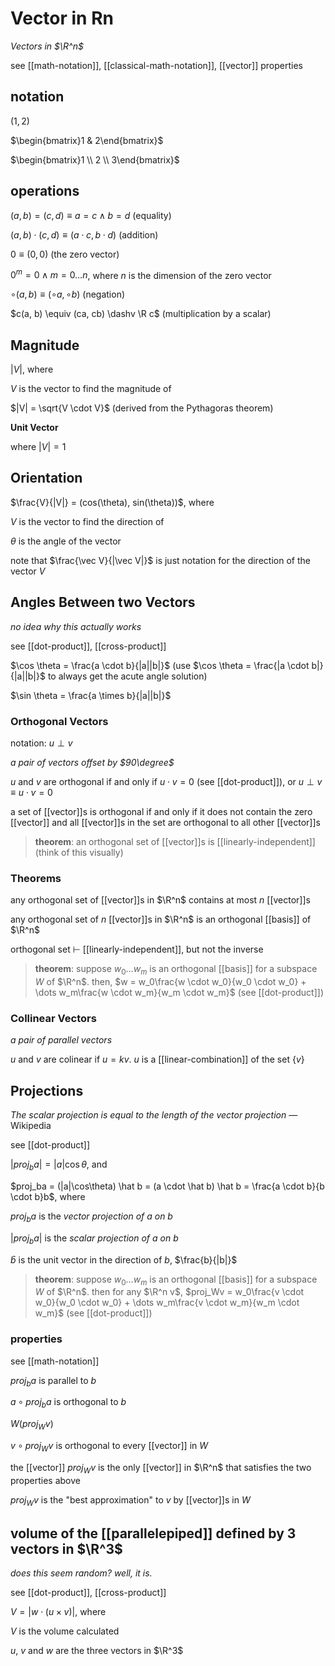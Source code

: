 # Vector in Rn

_Vectors in $\R^n$_

see [[math-notation]], [[classical-math-notation]], [[vector]] properties

## notation

$(1, 2)$

$\begin{bmatrix}1 & 2\end{bmatrix}$

$\begin{bmatrix}1 \\ 2 \\ 3\end{bmatrix}$

## operations

$(a, b) = (c, d) \equiv a = c \land b = d$ (equality)

$(a, b) \cdot (c, d) \equiv (a \cdot c, b \cdot d)$ (addition)

$0 \equiv (0, 0)$ (the zero vector)

$0^m = 0 \land m = 0 \dots n$, where $n$ is the dimension of the zero vector

$\circ(a, b) \equiv (\circ a, \circ b)$ (negation)

$c(a, b) \equiv (ca, cb) \dashv \R c$ (multiplication by a scalar)

## Magnitude

$|V|$, where

$V$ is the vector to find the magnitude of

$|V| = \sqrt{V \cdot V}$ (derived from the Pythagoras theorem)

**Unit Vector**

where $|V| = 1$

## Orientation

$\frac{V}{|V|} = (cos(\theta), sin(\theta))$, where

$V$ is the vector to find the direction of

$\theta$ is the angle of the vector

note that $\frac{\vec V}{|\vec V|}$ is just notation for the direction of the vector $V$

## Angles Between two Vectors

_no idea why this actually works_

see [[dot-product]], [[cross-product]]

$\cos \theta = \frac{a \cdot b}{|a||b|}$ (use $\cos \theta = \frac{|a \cdot b|}{|a||b|}$ to always get the acute angle solution)

$\sin \theta = \frac{a \times b}{|a||b|}$

### Orthogonal Vectors

notation: $u \perp v$

_a pair of vectors offset by $90\degree$_

$u$ and $v$ are orthogonal if and only if $u \cdot v = 0$ (see [[dot-product]]), or $u \perp v \equiv u \cdot v = 0$

a set of [[vector]]s is orthogonal if and only if it does not contain the zero [[vector]] and all [[vector]]s in the set are orthogonal to all other [[vector]]s

> **theorem**: an orthogonal set of [[vector]]s is [[linearly-independent]] (think of this visually)

### Theorems

any orthogonal set of [[vector]]s in $\R^n$ contains at most $n$ [[vector]]s

any orthogonal set of $n$ [[vector]]s in $\R^n$ is an orthogonal [[basis]] of $\R^n$

orthogonal set $\vdash$ [[linearly-independent]], but not the inverse

> **theorem**: suppose $w_0 \dots w_m$ is an orthogonal [[basis]] for a subspace $W$ of $\R^n$. then, $w = w_0\frac{w \cdot w_0}{w_0 \cdot w_0} + \dots w_m\frac{w \cdot w_m}{w_m \cdot w_m}$ (see [[dot-product]])

### Collinear Vectors

_a pair of parallel vectors_

$u$ and $v$ are colinear if $u = kv$. $u$ is a [[linear-combination]] of the set $\{v\}$

## Projections

_The scalar projection is equal to the length of the vector projection_ &mdash; Wikipedia

see [[dot-product]]

$|proj_ba| = |a|\cos\theta$, and

$proj_ba = (|a|\cos\theta) \hat b = (a \cdot \hat b) \hat b =   \frac{a \cdot b}{b \cdot b}b$, where

$proj_ba$ is the _vector projection of $a$ on $b$_

$|proj_ba|$ is the _scalar projection of $a$ on $b$_

$\hat b$ is the unit vector in the direction of $b$, $\frac{b}{|b|}$

> **theorem**: suppose $w_0 \dots w_m$ is an orthogonal [[basis]] for a subspace $W$ of $\R^n$. then for any $\R^n v$, $proj_Wv = w_0\frac{v \cdot w_0}{w_0 \cdot w_0} + \dots w_m\frac{v \cdot w_m}{w_m \cdot w_m}$ (see [[dot-product]])

### properties

see [[math-notation]]

$proj_ba$ is parallel to $b$

$a \circ proj_ba$ is orthogonal to $b$

$W (proj_Wv)$

$v \circ proj_Wv$ is orthogonal to every [[vector]] in $W$

the [[vector]] $proj_Wv$ is the only [[vector]] in $\R^n$ that satisfies the two properties above

$proj_Wv$ is the "best approximation" to $v$ by [[vector]]s in $W$

## volume of the [[parallelepiped]] defined by 3 vectors in $\R^3$

_does this seem random? well, it is._

see [[dot-product]], [[cross-product]]

$V = |w \cdot (u \times v)|$, where

$V$ is the volume calculated

$u$, $v$ and $w$ are the three vectors in $\R^3$
